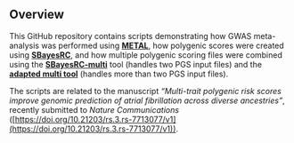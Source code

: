 ## Overview

This GitHub repository contains scripts demonstrating how GWAS meta-analysis was performed using [**METAL**](https://github.com/poeyahay/AFib_PGS/tree/main/METAL), how polygenic scores were created using [**SBayesRC**](https://github.com/poeyahay/AFib_PGS/tree/main/SBayesRC), and how multiple polygenic scoring files were combined using the [**SBayesRC-multi**](https://github.com/poeyahay/AFib_PGS/blob/main/Multi/SBRCmulti.R) tool (handles two PGS input files) and the [**adapted multi tool**](https://github.com/poeyahay/AFib_PGS/blob/main/Multi/Multi_Tool.R) (handles more than two PGS input files).  

The scripts are related to the manuscript *“Multi-trait polygenic risk scores improve genomic prediction of atrial fibrillation across diverse ancestries”*, recently submitted to *Nature Communications* ([https://doi.org/10.21203/rs.3.rs-7713077/v1](https://doi.org/10.21203/rs.3.rs-7713077/v1)).
